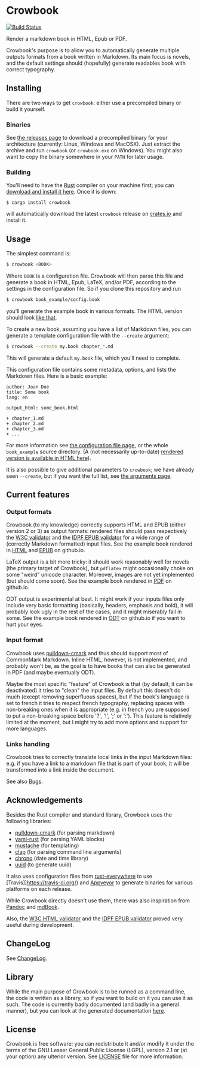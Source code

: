Crowbook
========

[![Build Status](https://travis-ci.org/lise-henry/crowbook.svg?branch=master)](https://travis-ci.org/lise-henry/crowbook)

Render a markdown book in HTML, Epub or PDF.

Crowbook's purpose is to allow you to automatically generate multiple
outputs formats from a book written in Markdown. Its main focus is
novels, and the default settings should (hopefully) generate readables
book with correct typography.



Installing
----------

There are two ways to get `crowbook`: either use a precompiled binary
or build it yourself.

### Binaries ###

See [the releases page](https://github.com/lise-henry/crowbook/releases)
to download a precompiled binary for your architecture (currently:
Linux, Windows and MacOSX). Just extract the archive and run
`crowbook` (or `crowbook.exe` on Windows). You might also want to copy
the binary somewhere in your `PATH` for later usage.

### Building ###

You'll need to have the [Rust](https://www.rust-lang.org/) compiler
on your machine first; you can
[download and install it here](https://www.rust-lang.org/downloads.html). Once
it is down:

```
$ cargo install crowbook
```

will automatically download the latest `crowbook` release on
[crates.io](https://crates.io/crates/crowbook) and install it.

Usage
-----

The simplest command is:

```bash
$ crowbook <BOOK>
```

Where `BOOK` is a configuration file. Crowbook will then parse this
file and generate a book in HTML, Epub, LaTeX, and/or PDF,
according to the settings in the configuration file. So if you clone
this repository and run

```bash
$ crowbook book_example/config.book
```

you'll generate the example book in various formats. The
HTML version should look
[like that](http://lise-henry.github.io/crowbook/book.html).

To create a new book, assuming you have a
list of Markdown files, you can generate a template configuration file
with the `--create` argument:

```bash
$ crowbook --create my.book chapter_*.md
```

This will generate a default `my.book` file, which you'll need to complete.

This configuration file contains some metadata, options, and lists the
Markdown files. Here is a basic example:

```
author: Joan Doe
title: Some book
lang: en

output_html: some_book.html

+ chapter_1.md
+ chapter_2.md
+ chapter_3.md
+ ...
```

For more information see
[the configuration file page](book_example/config.md), or the whole
`book_example` source directory. (A (not necessarily
up-to-date) [rendered version is available in HTML here](http://lise-henry.github.io/crowbook/book.html)).

It is also possible to give additional parameters to `crowbook`;
we have already seen `--create`, but if you want the full list, see
[the arguments page](book_example/arguments.md).

Current features
----------------

### Output formats ###

Crowbook (to my knowledge) correctly supports HTML and EPUB (either
version 2 or 3) as output formats: rendered files should pass
respectively the [W3C validator](https://validator.w3.org/) and the
[IDPF EPUB validator](http://validator.idpf.org/) for a wide range of
(correctly Markdown formatted) input files. See the example book
rendered in [HTML](http://lise-henry.github.io/crowbook/book.html) and
[EPUB](http://lise-henry.github.io/crowbook/book.epub) on github.io.

LaTeX output is a bit more tricky: it should work reasonably well for
novels (the primary target of Crowbook), but `pdflatex` might occasionally
choke on some "weird" unicode character. Moreover, images are not yet
implemented (but should come soon). See the example book rendered in
[PDF](http://lise-henry.github.io/crowbook/book.pdf) on github.io.

ODT output is experimental at best. It might work if your inputs files
only include very basic formatting (basically, headers, emphasis and
bold), it will probably look ugly in the rest of the cases, and it
might miserably fail in some. See the example book rendered in
[ODT](http://lise-henry.github.io/crowbook/book.odt) on github.io if
you want to hurt your eyes.

### Input format ###

Crowbook uses
[pulldown-cmark](https://crates.io/crates/pulldown-cmark) and thus
should support most of CommonMark Markdown. Inline HTML, however, is
not implemented, and probably won't be, as the goal is to have books
that can also be generated in PDF (and maybe eventually ODT).

Maybe the most specific "feature" of Crowbook is that (by default, it
can be deactivated) it tries to "clean" the input files. By default this
doesn't do much (except removing superfluous spaces), but if the
book's language is set to french it tries to respect french
typography, replacing spaces with non-breaking ones when it is
appropriate (e.g. in french you are supposed to put a non-breaking
space before '?', '!', ';' or ':'). This feature is relatively limited
at the moment, but I might try to add more options and support for
more languages.

### Links handling ###

Crowbook tries to correctly translate local links in the input
Markdown files: e.g. if you have a link to a markdown file that is
part of your book, it will be transformed into a link inside the
document. 

See also [Bugs](Bugs.md).


Acknowledgements
----------------

Besides the Rust compiler and standard library, Crowbook uses the
following libraries:

* [pulldown-cmark](https://crates.io/crates/pulldown-cmark) (for
parsing markdown)
* [yaml-rust](https://crates.io/crates/yaml-rust) (for parsing YAML blocks)
* [mustache](https://crates.io/crates/mustache) (for templating)
* [clap](https://github.com/kbknapp/clap-rs) (for parsing command line arguments)
* [chrono](https://crates.io/crates/chrono) (date and time library)
* [uuid](https://crates.io/crates/uuid) (to generate uuid)

It also uses configuration files from
[rust-everywhere](https://github.com/japaric/rust-everywhere) to use
[Travis]]https://travis-ci.org/) and
[Appveyor](http://www.appveyor.com/) to generate binaries for
various platforms on each release.

While Crowbook directly doesn't use them, there was also inspiration
from [Pandoc](http://pandoc.org/) and
[mdBook](https://github.com/azerupi/mdBook).

Also, the [W3C HTML validator](https://validator.w3.org/) and the
[IDPF EPUB validator](http://validator.idpf.org/) proved very useful
during development.

ChangeLog
---------

See [ChangeLog](ChangeLog.md).

Library
-------

While the main purpose of Crowbook is to be runned as a command line,
the code is written as a library, so if you want to build on it you can
use it as such. The code is currently badly documented (and badly in a
general manner), but you can look at the generated documentation [here](http://lise-henry.github.io/rust/crowbook/).

License 
-------

Crowbook is free software: you can redistribute it and/or modify it
under the terms of the GNU Lesser General Public License (LGPL),
version 2.1 or (at your option) any ulterior version. See 
[LICENSE](LICENSE.md) file for more information.


